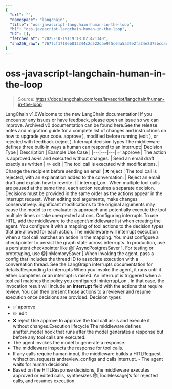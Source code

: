 ```yaml
---
{
  "url": "",
  "namespace": "langchain",
  "title": "oss-javascript-langchain-human-in-the-loop",
  "h1": "oss-javascript-langchain-human-in-the-loop",
  "h2": [],
  "fetched_at": "2025-10-19T19:18:02.471340",
  "sha256_raw": "767fcf1710eb812344c2d522dae9f5c64a5a39e2fa24e2375bccae2a527858d0"
}
---
```


# oss-javascript-langchain-human-in-the-loop

> Source: https://docs.langchain.com/oss/javascript/langchain/human-in-the-loop

LangChain v1.0Welcome to the new LangChain documentation! If you encounter any issues or have feedback, please open an issue so we can improve. Archived v0 documentation can be found here.See the release notes and migration guide for a complete list of changes and instructions on how to upgrade your code.
approve
), modified before running (edit
), or rejected with feedback (reject
).
Interrupt decision types
The middleware defines three built-in ways a human can respond to an interrupt:| Decision Type | Description | Example Use Case |
|---|---|---|
✅ approve | The action is approved as-is and executed without changes. | Send an email draft exactly as written |
✏️ edit | The tool call is executed with modifications. | Change the recipient before sending an email |
❌ reject | The tool call is rejected, with an explanation added to the conversation. | Reject an email draft and explain how to rewrite it |
interrupt_on
.
When multiple tool calls are paused at the same time, each action requires a separate decision.
Decisions must be provided in the same order as the actions appear in the interrupt request.
When editing tool arguments, make changes conservatively. Significant modifications to the original arguments may cause the model to re-evaluate its approach and potentially execute the tool multiple times or take unexpected actions.
Configuring interrupts
To use HITL, add the middleware to the agent’smiddleware
list when creating the agent.
You configure it with a mapping of tool actions to the decision types that are allowed for each action. The middleware will interrupt execution when a tool call matches an action in the mapping.
You must configure a checkpointer to persist the graph state across interrupts.
In production, use a persistent checkpointer like @[
AsyncPostgresSaver
]. For testing or prototyping, use @[InMemorySaver
].When invoking the agent, pass a config
that includes the thread ID to associate execution with a conversation thread.
See the LangGraph interrupts documentation for details.Responding to interrupts
When you invoke the agent, it runs until it either completes or an interrupt is raised. An interrupt is triggered when a tool call matches the policy you configured ininterrupt_on
. In that case, the invocation result will include an __interrupt__
field with the actions that require review. You can then present those actions to a reviewer and resume execution once decisions are provided.
Decision types
- ✅ approve
- ✏️ edit
- ❌ reject
Use
approve
to approve the tool call as-is and execute it without changes.Execution lifecycle
The middleware defines anafter_model
hook that runs after the model generates a response but before any tool calls are executed:
- The agent invokes the model to generate a response.
- The middleware inspects the response for tool calls.
- If any calls require human input, the middleware builds a
HITLRequest
withaction_requests
andreview_configs
and calls interrupt. - The agent waits for human decisions.
- Based on the
HITLResponse
decisions, the middleware executes approved or edited calls, synthesizes @[ToolMessage]‘s for rejected calls, and resumes execution.